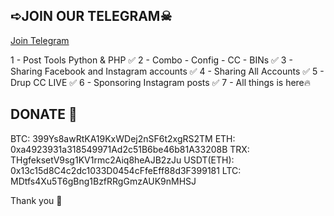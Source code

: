## ➪JOIN OUR TELEGRAM☠︎︎

[Join Telegram](https://t.me/cyberxbd)

1 - Post Tools Python & PHP ✅️
2 - Combo - Config - CC - BINs ✅️
3 - Sharing Facebook and Instagram accounts ✅️
4 - Sharing All Accounts ✅️
5 - Drup CC LIVE ✅️
6 - Sponsoring Instagram posts ✅️
7 - All things is here🔥


## DONATE 🖤

BTC: 399Ys8awRtKA19KxWDej2nSF6t2xgRS2TM
ETH: 0xa4923931a318549971Ad2c51B6be46b81A33208B
TRX: THgfeksetV9sg1KV1rmc2Aiq8heAJB2zJu
USDT(ETH): 0x13c15d8C4c2dc1033D0454cFfeEff88d3F399181
LTC: MDtfs4Xu5T6gBng1BzfRRgGmzAUK9nMHSJ

Thank you 💝
